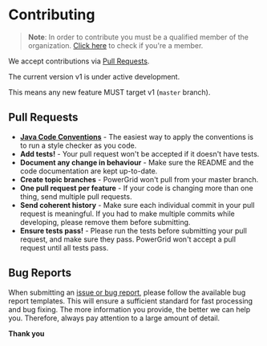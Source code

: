 # Contributing
> **Note**: In order to contribute you must be a qualified member of the organization. [Click here](https://github.com/orgs/PowerGrid/people) to check if you're a member.

We accept contributions via [Pull Requests](https://github.com/PowerGrid/powergrid/pulls).

The current version v1 is under active development.

This means any new feature MUST target v1 (`master` branch).

## Pull Requests
- **[Java Code Conventions](https://www.oracle.com/technetwork/java/codeconventions-150003.pdf)** - The easiest way to apply the conventions is to run a style checker as you code.
- **Add tests!** - Your pull request won't be accepted if it doesn't have tests.
- **Document any change in behaviour** - Make sure the README and the code documentation are kept up-to-date.
- **Create topic branches** - PowerGrid won't pull from your master branch.
- **One pull request per feature** - If your code is changing more than one thing, send multiple pull requests.
- **Send coherent history** - Make sure each individual commit in your pull request is meaningful. If you had to make multiple commits while developing, please remove them before submitting.
- **Ensure tests pass!** - Please run the tests before submitting your pull request, and make sure they pass. PowerGrid won't accept a pull request until all tests pass.

## Bug Reports
When submitting an [issue or bug report](https://github.com/PowerGrid/powergrid/issues/new), please follow the available bug report templates. This will ensure a sufficient standard for fast processing and bug fixing. The more information you provide, the better we can help you. Therefore, always pay attention to a large amount of detail.

**Thank you**
